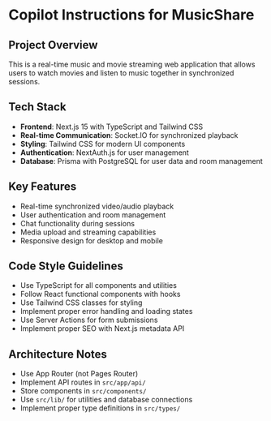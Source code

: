 # Copilot Instructions for MusicShare

<!-- Use this file to provide workspace-specific custom instructions to Copilot. For more details, visit https://code.visualstudio.com/docs/copilot/copilot-customization#_use-a-githubcopilotinstructionsmd-file -->

## Project Overview
This is a real-time music and movie streaming web application that allows users to watch movies and listen to music together in synchronized sessions.

## Tech Stack
- **Frontend**: Next.js 15 with TypeScript and Tailwind CSS
- **Real-time Communication**: Socket.IO for synchronized playback
- **Styling**: Tailwind CSS for modern UI components
- **Authentication**: NextAuth.js for user management
- **Database**: Prisma with PostgreSQL for user data and room management

## Key Features
- Real-time synchronized video/audio playback
- User authentication and room management
- Chat functionality during sessions
- Media upload and streaming capabilities
- Responsive design for desktop and mobile

## Code Style Guidelines
- Use TypeScript for all components and utilities
- Follow React functional components with hooks
- Use Tailwind CSS classes for styling
- Implement proper error handling and loading states
- Use Server Actions for form submissions
- Implement proper SEO with Next.js metadata API

## Architecture Notes
- Use App Router (not Pages Router)
- Implement API routes in `src/app/api/`
- Store components in `src/components/`
- Use `src/lib/` for utilities and database connections
- Implement proper type definitions in `src/types/`
